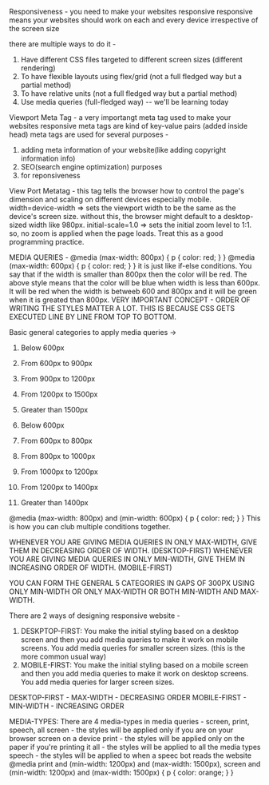 Responsiveness - you need to make your websites responsive
responsive means your websites should work on each and every device irrespective of the screen size

there are multiple ways to do it - 
1. Have different CSS files targeted to different screen sizes (different rendering)
2. To have flexible layouts using flex/grid (not a full fledged way but a partial method)
3. To have relative units (not a full fledged way but a partial method)
4. Use media queries (full-fledged way) -- we'll be learning today

Viewport Meta Tag - a very importangt meta tag used to make your websites responsive
<meta name="viewport" content="width=device-width, initial-scale=1.0">
meta tags are kind of key-value pairs (added inside head)
meta tags are used for several purposes - 
1. adding meta information of your website(like adding copyright information info)
2. SEO(search engine optimization) purposes
3. for reponsiveness

View Port Metatag - 
this tag tells the browser how to control the page's dimension and scaling on different devices especially mobile.
width=device-width => sets the viewport width to be the same as the device's screen size. without this, the browser might default to a desktop-sized width like 980px.
initial-scale=1.0 => sets the initial zoom level to 1:1. so, no zoom is applied when the page loads.
Treat this as a good programming practice.

MEDIA QUERIES - 
@media (max-width: 800px) {
    p {
        color: red;
    }
}
@media (max-width: 600px) {
    p {
        color: red;
    }
}
it is just like if-else conditions. You say that if the width is smaller than 800px then the color will be red.
The above style means that the color will be blue when width is less than 600px. It will be red when the width is betweeb 600 and 800px and it will be green when it is greated than 800px.
VERY IMPORTANT CONCEPT - ORDER OF WRITING THE STYLES MATTER A LOT. THIS IS BECAUSE CSS GETS EXECUTED LINE BY LINE FROM TOP TO BOTTOM.

Basic general categories to apply media queries -> 
1. Below 600px
2. From 600px to 900px
3. From 900px to 1200px
4. From 1200px to 1500px
5. Greater than 1500px

1. Below 600px
2. From 600px to 800px
3. From 800px to 1000px
4. From 1000px to 1200px
5. From 1200px to 1400px
6. Greater than 1400px

@media (max-width: 800px) and (min-width: 600px) {
    p {
        color: red;
    }
}
This is how you can club multiple conditions together.

WHENEVER YOU ARE GIVING MEDIA QUERIES IN ONLY MAX-WIDTH, GIVE THEM IN DECREASING ORDER OF WIDTH. (DESKTOP-FIRST)
WHENEVER YOU ARE GIVING MEDIA QUERIES IN ONLY MIN-WIDTH, GIVE THEM IN INCREASING ORDER OF WIDTH. (MOBILE-FIRST)

YOU CAN FORM THE GENERAL 5 CATEGORIES IN GAPS OF 300PX USING ONLY MIN-WIDTH OR ONLY MAX-WIDTH OR BOTH MIN-WIDTH AND MAX-WIDTH.

There are 2 ways of designing responsive website - 
1. DESKPTOP-FIRST: You make the initial styling based on a desktop screen and then you add 
media queries to make it work on mobile screens. You add media queries for smaller screen sizes. (this is the more common usual way)
2. MOBILE-FIRST: You make the initial styling based on a mobile screen and then you add media queries to make it work on desktop screens. You add media queries for larger screen sizes.

DESKTOP-FIRST - MAX-WIDTH - DECREASING ORDER
MOBILE-FIRST - MIN-WIDTH - INCREASING ORDER

MEDIA-TYPES:
There are 4 media-types in media queries - screen, print, speech, all
screen - the styles will be applied only if you are on your browser screen on a device
print - the styles will be applied only on the paper if you're printing it
all - the styles will be applied to all the media types
speech - the styles will be applied to when a speec bot reads the website
@media print and (min-width: 1200px) and (max-width: 1500px), 
       screen and (min-width: 1200px) and (max-width: 1500px) {
    p {
        color: orange;
    }
}